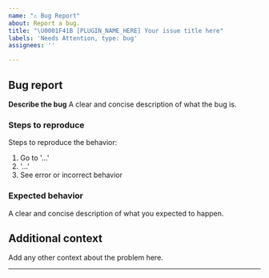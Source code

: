 ```yaml
---
name: "⚠️ Bug Report"
about: Report a bug.
title: "\U0001F41B [PLUGIN_NAME_HERE] Your issue title here"
labels: 'Needs Attention, type: bug'
assignees: ''

---
```


## Bug report

**Describe the bug**
A clear and concise description of what the bug is.

### Steps to reproduce

Steps to reproduce the behavior:

1. Go to '...'
2. '...'
3. See error or incorrect behavior

### Expected behavior

A clear and concise description of what you expected to happen.

## Additional context

Add any other context about the problem here.

---
